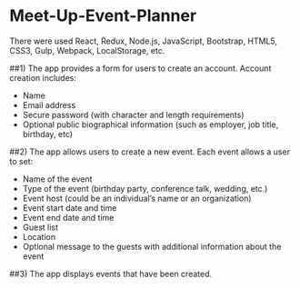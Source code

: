 # Meet-Up-Event-Planner
There were used React, Redux, Node.js, JavaScript, Bootstrap, HTML5, CSS3, Gulp, Webpack, LocalStorage, etc.

##1) The app provides a form for users to create an account. Account creation includes:

* Name
* Email address
* Secure password (with character and length requirements)
* Optional public biographical information (such as employer, job title, birthday, etc)

##2) The app allows users to create a new event. Each event allows a user to set:

* Name of the event
* Type of the event (birthday party, conference talk, wedding, etc.)
* Event host (could be an individual’s name or an organization)
* Event start date and time
* Event end date and time
* Guest list
* Location
* Optional message to the guests with additional information about the event

##3) The app displays events that have been created.
